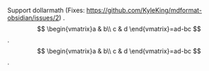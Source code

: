 Support dollarmath (Fixes: https://github.com/KyleKing/mdformat-obsidian/issues/2)
.
$$
\begin{vmatrix}a & b\\
c & d
\end{vmatrix}=ad-bc
$$
.
$$
\begin{vmatrix}a & b\\
c & d
\end{vmatrix}=ad-bc
$$
.
